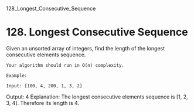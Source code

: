 128_Longest_Consecutive_Sequence
# 128. Longest Consecutive Sequence

Given an unsorted array of integers, find the length of the longest consecutive elements
        sequence.

    Your algorithm should run in O(n) complexity.

    Example:

    Input: [100, 4, 200, 1, 3, 2]
Output: 4
Explanation: The longest consecutive elements sequence is [1, 2, 3, 4]. Therefore its length is 4.